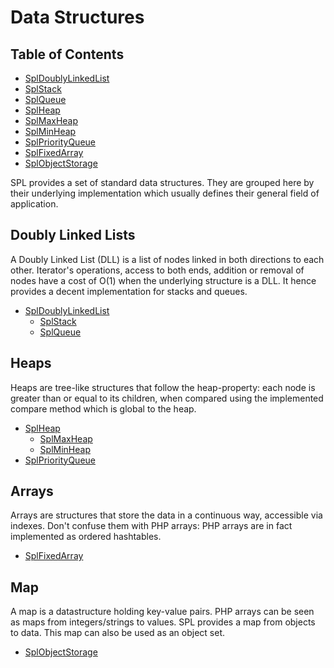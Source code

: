 # Data Structures

## Table of Contents

-   [SplDoublyLinkedList](https://www.php.net/manual/en/class.spldoublylinkedlist.php)
-   [SplStack](https://www.php.net/manual/en/class.splstack.php)
-   [SplQueue](https://www.php.net/manual/en/class.splqueue.php)
-   [SplHeap](https://www.php.net/manual/en/class.splheap.php)
-   [SplMaxHeap](https://www.php.net/manual/en/class.splmaxheap.php)
-   [SplMinHeap](https://www.php.net/manual/en/class.splminheap.php)
-   [SplPriorityQueue](https://www.php.net/manual/en/class.splpriorityqueue.php)
-   [SplFixedArray](https://www.php.net/manual/en/class.splfixedarray.php)
-   [SplObjectStorage](https://www.php.net/manual/en/class.splobjectstorage.php)

SPL provides a set of standard data structures. They are grouped here by their underlying implementation which usually defines their general field of application.

Doubly Linked Lists
-------------------

A Doubly Linked List (DLL) is a list of nodes linked in both directions to each other. Iterator's operations, access to both ends, addition or removal of nodes have a cost of O(1) when the underlying structure is a DLL. It hence provides a decent implementation for stacks and queues.

-   [SplDoublyLinkedList](https://www.php.net/manual/en/class.spldoublylinkedlist.php)
    -   [SplStack](https://www.php.net/manual/en/class.splstack.php)
    -   [SplQueue](https://www.php.net/manual/en/class.splqueue.php)

Heaps
-----

Heaps are tree-like structures that follow the heap-property: each node is greater than or equal to its children, when compared using the implemented compare method which is global to the heap.

-   [SplHeap](https://www.php.net/manual/en/class.splheap.php)
    -   [SplMaxHeap](https://www.php.net/manual/en/class.splmaxheap.php)
    -   [SplMinHeap](https://www.php.net/manual/en/class.splminheap.php)
-   [SplPriorityQueue](https://www.php.net/manual/en/class.splpriorityqueue.php)

Arrays
------

Arrays are structures that store the data in a continuous way, accessible via indexes. Don't confuse them with PHP arrays: PHP arrays are in fact implemented as ordered hashtables.

-   [SplFixedArray](https://www.php.net/manual/en/class.splfixedarray.php)

Map
---

A map is a datastructure holding key-value pairs. PHP arrays can be seen as maps from integers/strings to values. SPL provides a map from objects to data. This map can also be used as an object set.

-   [SplObjectStorage](https://www.php.net/manual/en/class.splobjectstorage.php)